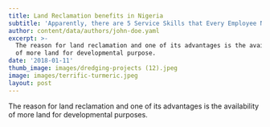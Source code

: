 ```yaml
---
title: Land Reclamation benefits in Nigeria
subtitle: 'Apparently, there are 5 Service Skills that Every Employee Needs'
author: content/data/authors/john-doe.yaml
excerpt: >-
  The reason for land reclamation and one of its advantages is the availability
  of more land for developmental purpose.
date: '2018-01-11'
thumb_image: images/dredging-projects (12).jpeg
image: images/terrific-turmeric.jpeg
layout: post
---
```

The reason for land reclamation and one of its advantages is the availability of more land for developmental purposes.

